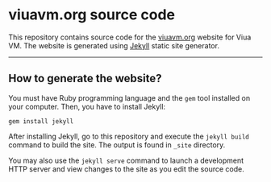 # viuavm.org source code

This repository contains source code for the [viuavm.org](http://viuavm.org/) website for Viua VM.
The website is generated using [Jekyll](http://jekyllrb.com/) static site generator.

----

## How to generate the website?

You must have Ruby programming language and the `gem` tool installed on your computer.
Then, you have to install Jekyll:

```
gem install jekyll
```

After installing Jekyll, go to this repository and
execute the `jekyll build` command to build the site.
The output is found in `_site` directory.

You may also use the `jekyll serve` command to launch
a development HTTP server and view changes to the site
as you edit the source code.
